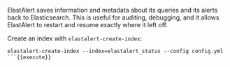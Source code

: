 ElastAlert saves information and metadata about its queries and its alerts back
to Elasticsearch. This is useful for auditing, debugging, and it allows
ElastAlert to restart and resume exactly where it left off.

Create an index with `elastalert-create-index`:
```
elastalert-create-index --index=elastalert_status --config config.yml
```{{execute}}

